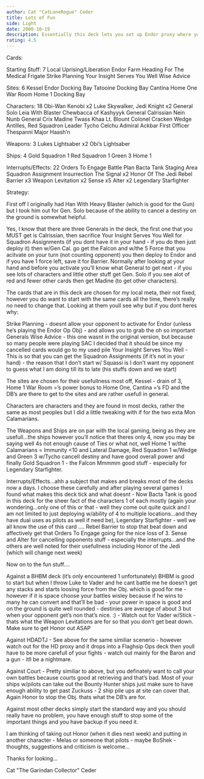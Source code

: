```yaml
---
author: Cat "CatLoneRogue" Ceder
title: Lots of Fun
side: Light
date: 2000-10-19
description: Essentially this deck lets you set up Endor proxy where you opponent can’t activate force for Endor and you can delpoy Gen. Calrissian on the Falcon first turn and have a decent support for him and the ground as well.
rating: 4.5
---
```

Cards: 

Starting Stuff: 7
Local Uprising/Liberation
Endor
Farm
Heading For The Medical Frigate
Strike Planning
Your Insight Serves You Well
Wise Advice

Sites: 6
Kessel
Endor Docking Bay
Tatooine Docking Bay
Cantina
Home One War Room
Home 1 Docking Bay

Characters: 18
Obi-Wan Kenobi x2
Luke Skywalker, Jedi Knight x2
General Solo
Leia With Blaster
Chewbacca of Kashyyyk
General Calrissian
Nein Nunb
General Crix Madine
Twass Khaa
Lt. Blount
Colonel Cracken
Wedge Antilles, Red Squadron Leader
Tycho Celchu
Admiral Ackbar
First Officer Thespanni
Major Haash’n

Weapons: 3
Lukes Lightsaber x2
Obi’s Lightsaber

Ships: 4
Gold Squadron 1
Red Squadron 1
Green 3
Home 1

Interrupts/Effects: 22
Orders To Engage
Battle Plan
Bacta Tank
Staging Area
Squadron Assignment
Insurrection
The Signal x2
Honor Of The Jedi
Rebel Barrier x3
Weapon Levitation x2
Sense x5
Alter x2
Legendary Starfighter


Strategy: 

First off I originally had Han With Heavy Blaster (which is good for the Gun) but I took him out for Gen. Solo because of the ability to cancel a destiny on the ground is somewhat helpful.

Yes, I know that there are three Generals in the deck, the first one that you MUST get is Calrissian, then sacrifice Your Insight Serves You Well for Squadron Assignments (if you dont have it in your hand - if you do then just deploy it) then w/Gen Cal. go get the Falcon and w/the 5 Force that you acitvate on your turn (not counting opponent) you then deploy to Endor and if you have 1 force left, save it for Barrier.
Normally after looking at your hand and before you activate you’ll know what General to get next - if you see lots of characters and little other stuff get Gen. Solo if you see alot of red and fewer other cards then get Madine (to get other characters).

The cards that are in this deck are chosen for my local meta, their not fixed, however you do want to start with the same cards all the time, there’s really no need to change that. Looking at them youll see why but if you dont heres why:

Strike Planning - doesnt allow your opponent to activate for Endor (unless he’s playing the Endor Op Obj) - and allows you to grab the oh so important Generals
Wise Advice - this one wasnt in the original version, but because so many people were playing SAC I decided that it should be since my cancelled cards would go to my used pile
Your Insight Serves You Well - This is so that you can get the Squadron Assignments (if it’s not in your hand) - the reason that I don’t start w/ Squassi is I don’t want my opponent to guess what I am doing till its to late (his stuffs down and we start)

The sites are chosen for their usefullness most off, Kessel - drain of 3, Home 1 War Room =’s power bonus to Home One, Cantina =’s FD and the DB’s are there to get to the sites and are rather usefull in general.

Characters are characters and they are found in most decks, rather the same as most peoples but I did a little tweaking with if for the two exta Mon Calamarians.

The Weapons and Ships are on par with the local gaming, being as they are usefull...the ships however you’ll notice that theres only 4, now you may be saying well 4s not enough cause of Ties or what not, well Home 1 w/the Calamarians = Immunity <10 and Lateral Damage, Red Squadron 1 w/Wedge and Green 3 w/Tycho cancell destiny and have good overall power and finally Gold Squadron 1 - the Falcon Mmmmm good stuff - especially for Legendary Starfighter.

Interrupts/Effects...ahh a subject that makes and breaks most of the decks now a days. I choose these carefully and after playing several games I found what makes this deck tick and what doesnt - Now Bacta Tank is good in this deck for the sheer fact of the characters 1 of each mostly (again your wondering...only one of this or that - well they come out quite quick and I am not limited to just deploying w/ability of 4 to multiple locations...and they have dual uses as pilots as well if need be), Legendary Starfighter - well we all know the use of this card .... Rebel Barrier to stop that beat down and affectively get that Orders To Engage going for the nice loss of 3. Sense and Alter for cancelling opponents stuff - especially the interrupts...and the others are well noted for their usefullness including Honor of the Jedi (which will change next week)


Now on to the fun stuff....

Against a BHBM deck (it’s only encountered 1 unfortunately)
BHBM is good to start but when I throw Luke to Vader and he cant battle me he doesn’t get any stacks and starts loosing force from the Obj. which is good for me - however if it is space choose your battles wisley because if he wins to many he can convert and that’ll be bad - your power in space is good and on the ground is quite well rounded - destinies are average of about 3 but when your opponent get’s non that’s nice. :) - Watch out for Vader w/Stick - thats what the Weapon Levitations are for so that you don’t get beat down. Make sure to get Honor out ASAP

Against HDADTJ -
See above for the same similiar scenerio - however watch out for the HD proxy and it drops into a Flaghsip Ops deck then youll have to be more carefull of your fights - watch out mainly for the Baron and a gun - itll be a nightmare.

Against Court -
Pretty similiar to above, but you definately want to call your own battles because courts good at retrieving and that’s bad. Most of your ships w/pilots can take out the Bounty Hunter ships just make sure to have enough ability to get past Zuckuss - 2 ship pile ups at site can cover that. Again Honor to stop the Obj. thats what the DB’s are for.

Against most other decks simply start the standard way and you should really have no problem, you have enough stuff to stop some of the important things and you have backup if you need it.

I am thinking of taking out Honor (when it dies next week) and putting in another character - Melas or someone that pilots - maybe BoShek - thoughts, suggestions and criticism is welcome...

Thanks for looking...

Cat "The Garindan Collector" Ceder

